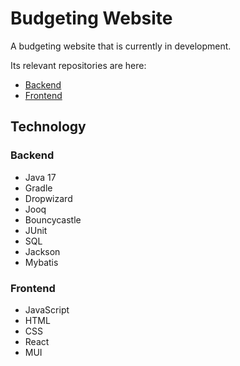 # Budgeting Website
A budgeting website that is currently in development.

Its relevant repositories are here:
- [Backend](https://github.com/BudgetingWebsite/Backend)
- [Frontend](https://github.com/BudgetingWebsite/Frontend)

## Technology
### Backend
- Java 17
- Gradle
- Dropwizard
- Jooq
- Bouncycastle
- JUnit
- SQL
- Jackson
- Mybatis
### Frontend
- JavaScript
- HTML
- CSS
- React
- MUI
